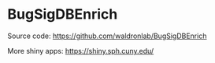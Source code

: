 # BugSigDBEnrich

Source code: https://github.com/waldronlab/BugSigDBEnrich

More shiny apps: https://shiny.sph.cuny.edu/
